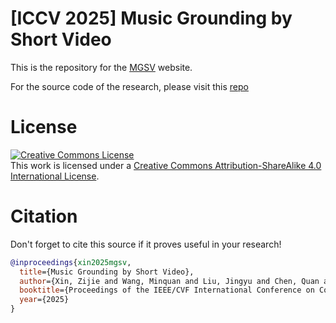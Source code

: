 # [ICCV 2025] Music Grounding by Short Video

This is the repository for the [MGSV](https://rucmm.github.io/MGSV) website.

For the source code of the research, please visit this [repo](https://github.com/xxayt/MGSV)

# License
<a rel="license" href="http://creativecommons.org/licenses/by-sa/4.0/"><img alt="Creative Commons License" style="border-width:0" src="https://i.creativecommons.org/l/by-sa/4.0/88x31.png" /></a><br/>
This work is licensed under a <a rel="license" href="http://creativecommons.org/licenses/by-sa/4.0/">Creative Commons Attribution-ShareAlike 4.0 International License</a>.


# Citation
Don't forget to cite this source if it proves useful in your research!
```bibtex
@inproceedings{xin2025mgsv,
  title={Music Grounding by Short Video},
  author={Xin, Zijie and Wang, Minquan and Liu, Jingyu and Chen, Quan and Ma, Ye and Jiang, Peng and Li, Xirong},
  booktitle={Proceedings of the IEEE/CVF International Conference on Computer Vision},
  year={2025}
}
```